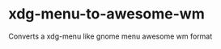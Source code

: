 xdg-menu-to-awesome-wm
======================

Converts a xdg-menu like gnome menu awesome wm format